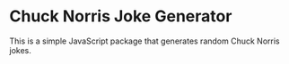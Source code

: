 # Chuck Norris Joke Generator

This is a simple JavaScript package that generates random Chuck Norris jokes.
